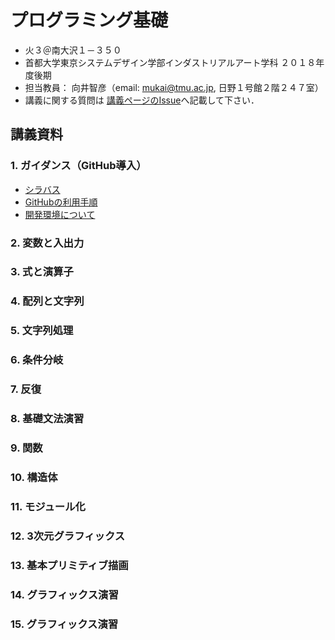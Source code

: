 # プログラミング基礎
- 火３＠南大沢１－３５０
- 首都大学東京システムデザイン学部インダストリアルアート学科 ２０１８年度後期
- 担当教員： 向井智彦（email: mukai@tmu.ac.jp, 日野１号館２階２４７室）
- 講義に関する質問は [講義ページのIssue](https://github.com/MukaiClass/Programming-Basics/issues)へ記載して下さい．

## 講義資料
### 1. ガイダンス（GitHub導入）
- [シラバス](https://github.com/MukaiClass/Programming-Basics/wiki/シラバス)
- [GitHubの利用手順](https://github.com/MukaiClass/Programming-Basics/wiki/GitHubの利用手順)
- [開発環境について](https://github.com/MukaiClass/Programming-Basics/wiki/開発環境について)

### 2. 変数と入出力
### 3. 式と演算子
### 4. 配列と文字列
### 5. 文字列処理
### 6. 条件分岐
### 7. 反復
### 8. 基礎文法演習
### 9. 関数
### 10. 構造体
### 11. モジュール化
### 12. 3次元グラフィックス
### 13. 基本プリミティブ描画
### 14. グラフィックス演習
### 15. グラフィックス演習

